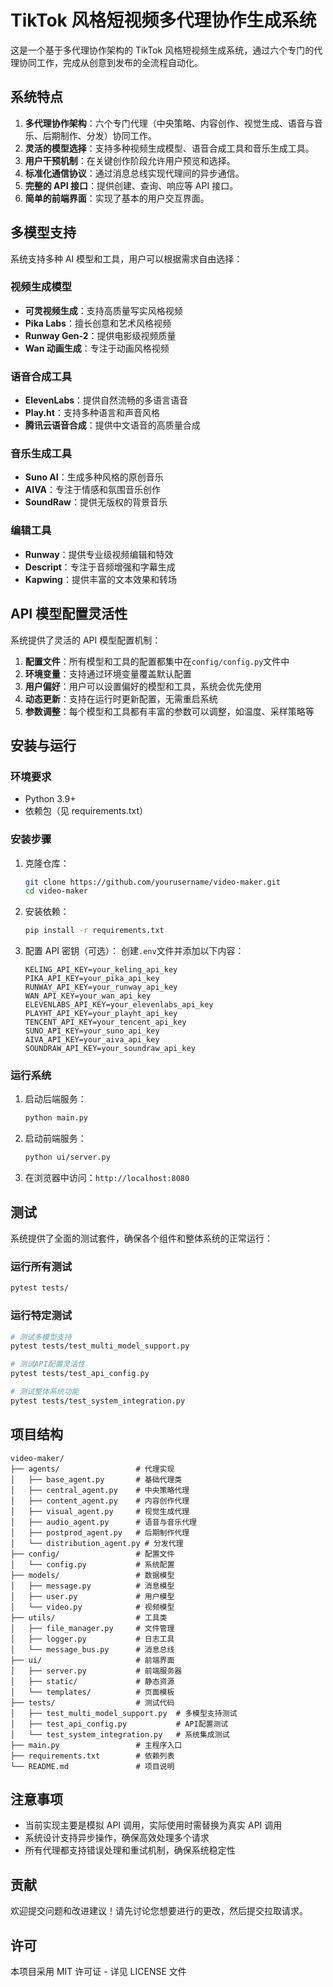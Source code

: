 # TikTok 风格短视频多代理协作生成系统

这是一个基于多代理协作架构的 TikTok 风格短视频生成系统，通过六个专门的代理协同工作，完成从创意到发布的全流程自动化。

## 系统特点

1. **多代理协作架构**：六个专门代理（中央策略、内容创作、视觉生成、语音与音乐、后期制作、分发）协同工作。
2. **灵活的模型选择**：支持多种视频生成模型、语音合成工具和音乐生成工具。
3. **用户干预机制**：在关键创作阶段允许用户预览和选择。
4. **标准化通信协议**：通过消息总线实现代理间的异步通信。
5. **完整的 API 接口**：提供创建、查询、响应等 API 接口。
6. **简单的前端界面**：实现了基本的用户交互界面。

## 多模型支持

系统支持多种 AI 模型和工具，用户可以根据需求自由选择：

### 视频生成模型

- **可灵视频生成**：支持高质量写实风格视频
- **Pika Labs**：擅长创意和艺术风格视频
- **Runway Gen-2**：提供电影级视频质量
- **Wan 动画生成**：专注于动画风格视频

### 语音合成工具

- **ElevenLabs**：提供自然流畅的多语言语音
- **Play.ht**：支持多种语言和声音风格
- **腾讯云语音合成**：提供中文语音的高质量合成

### 音乐生成工具

- **Suno AI**：生成多种风格的原创音乐
- **AIVA**：专注于情感和氛围音乐创作
- **SoundRaw**：提供无版权的背景音乐

### 编辑工具

- **Runway**：提供专业级视频编辑和特效
- **Descript**：专注于音频增强和字幕生成
- **Kapwing**：提供丰富的文本效果和转场

## API 模型配置灵活性

系统提供了灵活的 API 模型配置机制：

1. **配置文件**：所有模型和工具的配置都集中在`config/config.py`文件中
2. **环境变量**：支持通过环境变量覆盖默认配置
3. **用户偏好**：用户可以设置偏好的模型和工具，系统会优先使用
4. **动态更新**：支持在运行时更新配置，无需重启系统
5. **参数调整**：每个模型和工具都有丰富的参数可以调整，如温度、采样策略等

## 安装与运行

### 环境要求

- Python 3.9+
- 依赖包（见 requirements.txt）

### 安装步骤

1. 克隆仓库：

   ```bash
   git clone https://github.com/yourusername/video-maker.git
   cd video-maker
   ```

2. 安装依赖：

   ```bash
   pip install -r requirements.txt
   ```

3. 配置 API 密钥（可选）：
   创建`.env`文件并添加以下内容：
   ```
   KELING_API_KEY=your_keling_api_key
   PIKA_API_KEY=your_pika_api_key
   RUNWAY_API_KEY=your_runway_api_key
   WAN_API_KEY=your_wan_api_key
   ELEVENLABS_API_KEY=your_elevenlabs_api_key
   PLAYHT_API_KEY=your_playht_api_key
   TENCENT_API_KEY=your_tencent_api_key
   SUNO_API_KEY=your_suno_api_key
   AIVA_API_KEY=your_aiva_api_key
   SOUNDRAW_API_KEY=your_soundraw_api_key
   ```

### 运行系统

1. 启动后端服务：

   ```bash
   python main.py
   ```

2. 启动前端服务：

   ```bash
   python ui/server.py
   ```

3. 在浏览器中访问：`http://localhost:8080`

## 测试

系统提供了全面的测试套件，确保各个组件和整体系统的正常运行：

### 运行所有测试

```bash
pytest tests/
```

### 运行特定测试

```bash
# 测试多模型支持
pytest tests/test_multi_model_support.py

# 测试API配置灵活性
pytest tests/test_api_config.py

# 测试整体系统功能
pytest tests/test_system_integration.py
```

## 项目结构

```
video-maker/
├── agents/                 # 代理实现
│   ├── base_agent.py       # 基础代理类
│   ├── central_agent.py    # 中央策略代理
│   ├── content_agent.py    # 内容创作代理
│   ├── visual_agent.py     # 视觉生成代理
│   ├── audio_agent.py      # 语音与音乐代理
│   ├── postprod_agent.py   # 后期制作代理
│   └── distribution_agent.py # 分发代理
├── config/                 # 配置文件
│   └── config.py           # 系统配置
├── models/                 # 数据模型
│   ├── message.py          # 消息模型
│   ├── user.py             # 用户模型
│   └── video.py            # 视频模型
├── utils/                  # 工具类
│   ├── file_manager.py     # 文件管理
│   ├── logger.py           # 日志工具
│   └── message_bus.py      # 消息总线
├── ui/                     # 前端界面
│   ├── server.py           # 前端服务器
│   ├── static/             # 静态资源
│   └── templates/          # 页面模板
├── tests/                  # 测试代码
│   ├── test_multi_model_support.py  # 多模型支持测试
│   ├── test_api_config.py           # API配置测试
│   └── test_system_integration.py   # 系统集成测试
├── main.py                 # 主程序入口
├── requirements.txt        # 依赖列表
└── README.md               # 项目说明
```

## 注意事项

- 当前实现主要是模拟 API 调用，实际使用时需替换为真实 API 调用
- 系统设计支持异步操作，确保高效处理多个请求
- 所有代理都支持错误处理和重试机制，确保系统稳定性

## 贡献

欢迎提交问题和改进建议！请先讨论您想要进行的更改，然后提交拉取请求。

## 许可

本项目采用 MIT 许可证 - 详见 LICENSE 文件
